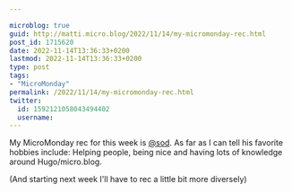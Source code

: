 ```yaml
---

microblog: true
guid: http://matti.micro.blog/2022/11/14/my-micromonday-rec.html
post_id: 1715620
date: 2022-11-14T13:36:33+0200
lastmod: 2022-11-14T13:36:33+0200
type: post
tags:
- "MicroMonday"
permalink: /2022/11/14/my-micromonday-rec.html
twitter:
  id: 1592121058043494402
  username:
---
```

My MicroMonday rec for this week is [@sod](https://micro.blog/sod). As far as I can tell his favorite hobbies include: Helping people, being nice and having lots of knowledge around Hugo/micro.blog.

(And starting next week I'll have to rec a little bit more diversely)
